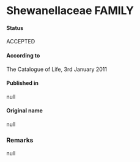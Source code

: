Shewanellaceae FAMILY
=======

#### Status
ACCEPTED

#### According to
The Catalogue of Life, 3rd January 2011

#### Published in
null

#### Original name
null

### Remarks
null